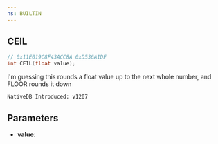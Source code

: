 ```yaml
---
ns: BUILTIN
---
```

## CEIL

```c
// 0x11E019C8F43ACC8A 0xD536A1DF
int CEIL(float value);
```

I'm guessing this rounds a float value up to the next whole number, and FLOOR rounds it down

```
NativeDB Introduced: v1207
```

## Parameters
* **value**:

